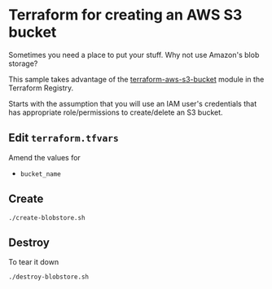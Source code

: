 # Terraform for creating an AWS S3 bucket

Sometimes you need a place to put your stuff.  Why not use Amazon's blob storage?

This sample takes advantage of the [
terraform-aws-s3-bucket](https://github.com/terraform-aws-modules/terraform-aws-s3-bucket) module in the Terraform Registry.

Starts with the assumption that you will use an IAM user's credentials that has appropriate role/permissions to create/delete an S3 bucket.

## Edit `terraform.tfvars`

Amend the values for

* `bucket_name`

## Create

```
./create-blobstore.sh
```

## Destroy

To tear it down

```
./destroy-blobstore.sh
```
